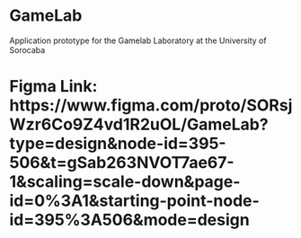 # GameLab
Application prototype for the Gamelab Laboratory at the University of Sorocaba
<h1>Figma Link: https://www.figma.com/proto/SORsjWzr6Co9Z4vd1R2uOL/GameLab?type=design&node-id=395-506&t=gSab263NVOT7ae67-1&scaling=scale-down&page-id=0%3A1&starting-point-node-id=395%3A506&mode=design</h1>
